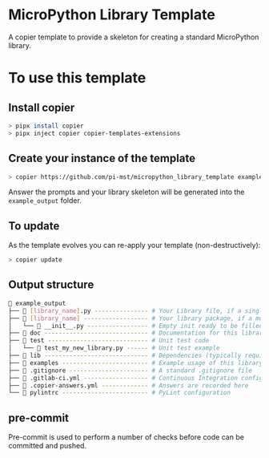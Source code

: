 # MicroPython Library Template

A copier template to provide a skeleton for creating a standard MicroPython library.

# To use this template

## Install copier

```bash
> pipx install copier
> pipx inject copier copier-templates-extensions
```

## Create your instance of the template

```bash
> copier https://github.com/pi-mst/micropython_library_template example_output
```

Answer the prompts and your library skeleton will be generated into the `example_output` folder.

## To update

As the template evolves you can re-apply your template (non-destructively):

```bash
> copier update
```

## Output structure

```bash
📁 example_output
├── 📄 [library_name].py --------------- # Your Library file, if a single file library was selected
├── 📁 [library_name] ------------------ # Your library package, if a multi file library was selected
│   └── 📄 __init__.py ----------------- # Empty init ready to be filled
├── 📁 doc ----------------------------- # Documentation for this library
├── 📁 test ---------------------------- # Unit test code
│   └── 📄 test_my_new_library.py ------ # Unit test example
├── 📁 lib ----------------------------- # Dependencies (typically required to run examples or run tests)
├── 📁 examples ------------------------ # Example usage of this library
├── 📄 .gitignore ---------------------- # A standard .gitignore file
├── 📄 .gitlab-ci.yml ------------------ # Continuous Integration configuration for Gitlab
├── 📄 .copier-answers.yml ------------- # Answers are recorded here
└── 📄 pylintrc ------------------------ # PyLint configuration
```

## pre-commit

Pre-commit is used to perform a number of checks before code can be committed and pushed.

